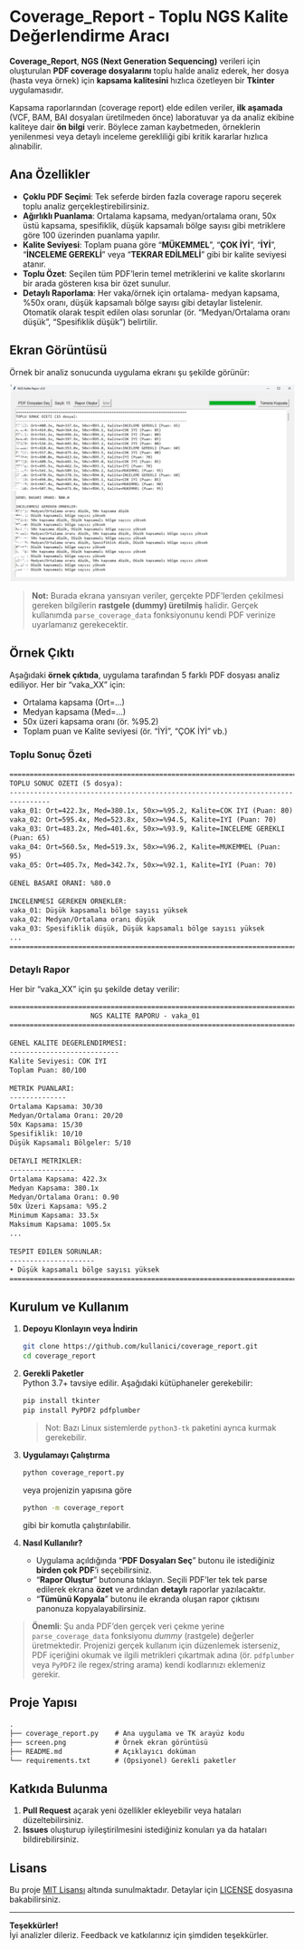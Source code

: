 # Coverage_Report - Toplu NGS Kalite Değerlendirme Aracı

**Coverage_Report**, **NGS (Next Generation Sequencing)** verileri için oluşturulan **PDF coverage dosyalarını** toplu halde analiz ederek, her dosya (hasta veya örnek) için **kapsama kalitesini** hızlıca özetleyen bir **Tkinter** uygulamasıdır. 

Kapsama raporlarından (coverage report) elde edilen veriler, **ilk aşamada** (VCF, BAM, BAI dosyaları üretilmeden önce) laboratuvar ya da analiz ekibine kaliteye dair **ön bilgi** verir. Böylece zaman kaybetmeden, örneklerin yenilenmesi veya detaylı inceleme gerekliliği gibi kritik kararlar hızlıca alınabilir.

## Ana Özellikler

- **Çoklu PDF Seçimi**: Tek seferde birden fazla coverage raporu seçerek toplu analiz gerçekleştirebilirsiniz.
- **Ağırlıklı Puanlama**: Ortalama kapsama, medyan/ortalama oranı, 50x üstü kapsama, spesifiklik, düşük kapsamalı bölge sayısı gibi metriklere göre 100 üzerinden puanlama yapılır.
- **Kalite Seviyesi**: Toplam puana göre “**MÜKEMMEL**”, “**ÇOK İYİ**”, “**İYİ**”, “**İNCELEME GEREKLİ**” veya “**TEKRAR EDİLMELİ**” gibi bir kalite seviyesi atanır.
- **Toplu Özet**: Seçilen tüm PDF’lerin temel metriklerini ve kalite skorlarını bir arada gösteren kısa bir özet sunulur.
- **Detaylı Raporlama**: Her vaka/örnek için ortalama- medyan kapsama, %50x oranı, düşük kapsamalı bölge sayısı gibi detaylar listelenir. Otomatik olarak tespit edilen olası sorunlar (ör. “Medyan/Ortalama oranı düşük”, “Spesifiklik düşük”) belirtilir.

## Ekran Görüntüsü

Örnek bir analiz sonucunda uygulama ekranı şu şekilde görünür:

![Coverage_Report Screenshot](screen.png)

> **Not:** Burada ekrana yansıyan veriler, gerçekte PDF’lerden çekilmesi gereken bilgilerin **rastgele (dummy) üretilmiş** halidir. Gerçek kullanımda `parse_coverage_data` fonksiyonunu kendi PDF verinize uyarlamanız gerekecektir.

## Örnek Çıktı

Aşağıdaki **örnek çıktıda**, uygulama tarafından 5 farklı PDF dosyası analiz ediliyor. Her bir “vaka_XX” için:
- Ortalama kapsama (Ort=…)
- Medyan kapsama (Med=…)
- 50x üzeri kapsama oranı (ör. %95.2)
- Toplam puan ve Kalite seviyesi (ör. “İYİ”, “ÇOK İYİ” vb.)

### Toplu Sonuç Özeti

```
================================================================================
TOPLU SONUC OZETI (5 dosya):
--------------------------------------------------------------------------------
vaka_01: Ort=422.3x, Med=380.1x, 50x>=%95.2, Kalite=COK IYI (Puan: 80)
vaka_02: Ort=595.4x, Med=523.8x, 50x>=%94.5, Kalite=IYI (Puan: 70)
vaka_03: Ort=483.2x, Med=401.6x, 50x>=%93.9, Kalite=INCELEME GEREKLI (Puan: 65)
vaka_04: Ort=560.5x, Med=519.3x, 50x>=%96.2, Kalite=MUKEMMEL (Puan: 95)
vaka_05: Ort=405.7x, Med=342.7x, 50x>=%92.1, Kalite=IYI (Puan: 70)

GENEL BASARI ORANI: %80.0

INCELENMESI GEREKEN ORNEKLER:
vaka_01: Düşük kapsamalı bölge sayısı yüksek
vaka_02: Medyan/Ortalama oranı düşük
vaka_03: Spesifiklik düşük, Düşük kapsamalı bölge sayısı yüksek
...
================================================================================
```

### Detaylı Rapor

Her bir “vaka_XX” için şu şekilde detay verilir:

```
================================================================================
                    NGS KALITE RAPORU - vaka_01
================================================================================

GENEL KALITE DEGERLENDIRMESI:
---------------------------
Kalite Seviyesi: COK IYI
Toplam Puan: 80/100

METRIK PUANLARI:
--------------
Ortalama Kapsama: 30/30
Medyan/Ortalama Oranı: 20/20
50x Kapsama: 15/30
Spesifiklik: 10/10
Düşük Kapsamalı Bölgeler: 5/10

DETAYLI METRIKLER:
----------------
Ortalama Kapsama: 422.3x
Medyan Kapsama: 380.1x
Medyan/Ortalama Oranı: 0.90
50x Üzeri Kapsama: %95.2
Minimum Kapsama: 33.5x
Maksimum Kapsama: 1005.5x
...

TESPIT EDILEN SORUNLAR:
---------------------
• Düşük kapsamalı bölge sayısı yüksek
================================================================================
```

## Kurulum ve Kullanım

1. **Depoyu Klonlayın veya İndirin**  
   ```bash
   git clone https://github.com/kullanici/coverage_report.git
   cd coverage_report
   ```

2. **Gerekli Paketler**  
   Python 3.7+ tavsiye edilir. Aşağıdaki kütüphaneler gerekebilir:
   ```bash
   pip install tkinter
   pip install PyPDF2 pdfplumber
   ```
   > Not: Bazı Linux sistemlerde `python3-tk` paketini ayrıca kurmak gerekebilir.

3. **Uygulamayı Çalıştırma**  
   ```bash
   python coverage_report.py
   ```
   veya projenizin yapısına göre  
   ```bash
   python -m coverage_report
   ```
   gibi bir komutla çalıştırılabilir.

4. **Nasıl Kullanılır?**  
   - Uygulama açıldığında “**PDF Dosyaları Seç**” butonu ile istediğiniz **birden çok PDF**’i seçebilirsiniz.  
   - “**Rapor Oluştur**” butonuna tıklayın. Seçili PDF’ler tek tek parse edilerek ekrana **özet** ve ardından **detaylı** raporlar yazılacaktır.  
   - “**Tümünü Kopyala**” butonu ile ekranda oluşan rapor çıktısını panonuza kopyalayabilirsiniz.

> **Önemli**: Şu anda PDF’den gerçek veri çekme yerine `parse_coverage_data` fonksiyonu _dummy_ (rastgele) değerler üretmektedir. Projenizi gerçek kullanım için düzenlemek isterseniz, PDF içeriğini okumak ve ilgili metrikleri çıkartmak adına (ör. `pdfplumber` veya `PyPDF2` ile regex/string arama) kendi kodlarınızı eklemeniz gerekir.

## Proje Yapısı

```text
.
├── coverage_report.py    # Ana uygulama ve TK arayüz kodu
├── screen.png            # Örnek ekran görüntüsü
├── README.md             # Açıklayıcı doküman
└── requirements.txt      # (Opsiyonel) Gerekli paketler
```

## Katkıda Bulunma

1. **Pull Request** açarak yeni özellikler ekleyebilir veya hataları düzeltebilirsiniz.  
2. **Issues** oluşturup iyileştirilmesini istediğiniz konuları ya da hataları bildirebilirsiniz.

## Lisans

Bu proje [MIT Lisansı](https://opensource.org/licenses/MIT) altında sunulmaktadır. Detaylar için [LICENSE](LICENSE) dosyasına bakabilirsiniz.

---

**Teşekkürler!**  
İyi analizler dileriz. Feedback ve katkılarınız için şimdiden teşekkürler.

